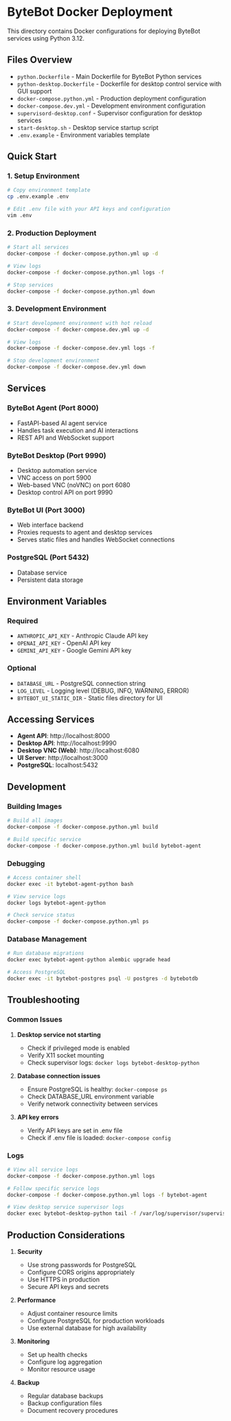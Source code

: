 # ByteBot Docker Deployment

This directory contains Docker configurations for deploying ByteBot services using Python 3.12.

## Files Overview

- `python.Dockerfile` - Main Dockerfile for ByteBot Python services
- `python-desktop.Dockerfile` - Dockerfile for desktop control service with GUI support
- `docker-compose.python.yml` - Production deployment configuration
- `docker-compose.dev.yml` - Development environment configuration
- `supervisord-desktop.conf` - Supervisor configuration for desktop services
- `start-desktop.sh` - Desktop service startup script
- `.env.example` - Environment variables template

## Quick Start

### 1. Setup Environment

```bash
# Copy environment template
cp .env.example .env

# Edit .env file with your API keys and configuration
vim .env
```

### 2. Production Deployment

```bash
# Start all services
docker-compose -f docker-compose.python.yml up -d

# View logs
docker-compose -f docker-compose.python.yml logs -f

# Stop services
docker-compose -f docker-compose.python.yml down
```

### 3. Development Environment

```bash
# Start development environment with hot reload
docker-compose -f docker-compose.dev.yml up -d

# View logs
docker-compose -f docker-compose.dev.yml logs -f

# Stop development environment
docker-compose -f docker-compose.dev.yml down
```

## Services

### ByteBot Agent (Port 8000)
- FastAPI-based AI agent service
- Handles task execution and AI interactions
- REST API and WebSocket support

### ByteBot Desktop (Port 9990)
- Desktop automation service
- VNC access on port 5900
- Web-based VNC (noVNC) on port 6080
- Desktop control API on port 9990

### ByteBot UI (Port 3000)
- Web interface backend
- Proxies requests to agent and desktop services
- Serves static files and handles WebSocket connections

### PostgreSQL (Port 5432)
- Database service
- Persistent data storage

## Environment Variables

### Required
- `ANTHROPIC_API_KEY` - Anthropic Claude API key
- `OPENAI_API_KEY` - OpenAI API key
- `GEMINI_API_KEY` - Google Gemini API key

### Optional
- `DATABASE_URL` - PostgreSQL connection string
- `LOG_LEVEL` - Logging level (DEBUG, INFO, WARNING, ERROR)
- `BYTEBOT_UI_STATIC_DIR` - Static files directory for UI

## Accessing Services

- **Agent API**: http://localhost:8000
- **Desktop API**: http://localhost:9990
- **Desktop VNC (Web)**: http://localhost:6080
- **UI Server**: http://localhost:3000
- **PostgreSQL**: localhost:5432

## Development

### Building Images

```bash
# Build all images
docker-compose -f docker-compose.python.yml build

# Build specific service
docker-compose -f docker-compose.python.yml build bytebot-agent
```

### Debugging

```bash
# Access container shell
docker exec -it bytebot-agent-python bash

# View service logs
docker logs bytebot-agent-python

# Check service status
docker-compose -f docker-compose.python.yml ps
```

### Database Management

```bash
# Run database migrations
docker exec bytebot-agent-python alembic upgrade head

# Access PostgreSQL
docker exec -it bytebot-postgres psql -U postgres -d bytebotdb
```

## Troubleshooting

### Common Issues

1. **Desktop service not starting**
   - Check if privileged mode is enabled
   - Verify X11 socket mounting
   - Check supervisor logs: `docker logs bytebot-desktop-python`

2. **Database connection issues**
   - Ensure PostgreSQL is healthy: `docker-compose ps`
   - Check DATABASE_URL environment variable
   - Verify network connectivity between services

3. **API key errors**
   - Verify API keys are set in .env file
   - Check if .env file is loaded: `docker-compose config`

### Logs

```bash
# View all service logs
docker-compose -f docker-compose.python.yml logs

# Follow specific service logs
docker-compose -f docker-compose.python.yml logs -f bytebot-agent

# View desktop service supervisor logs
docker exec bytebot-desktop-python tail -f /var/log/supervisor/supervisord.log
```

## Production Considerations

1. **Security**
   - Use strong passwords for PostgreSQL
   - Configure CORS origins appropriately
   - Use HTTPS in production
   - Secure API keys and secrets

2. **Performance**
   - Adjust container resource limits
   - Configure PostgreSQL for production workloads
   - Use external database for high availability

3. **Monitoring**
   - Set up health checks
   - Configure log aggregation
   - Monitor resource usage

4. **Backup**
   - Regular database backups
   - Backup configuration files
   - Document recovery procedures